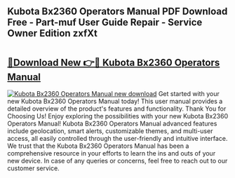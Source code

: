 ## Kubota Bx2360 Operators Manual PDF Download Free - Part-muf User Guide Repair - Service Owner Edition zxfXt

# <h2><a href="http://bc86899.oget.top/?id=Kubota+Bx2360+Operators+Manual">🔗Download New 👉🔴 Kubota Bx2360 Operators Manual</a></h2>

[![Kubota Bx2360 Operators Manual new download](https://i.imgur.com/5g1atiW.png)](http://bc86899.oget.top/?id=Kubota+Bx2360+Operators+Manual)
Get started with your new Kubota Bx2360 Operators Manual today! This user manual provides a detailed overview of the product's features and functionality. Thank You for Choosing Us! Enjoy exploring the possibilities with your new Kubota Bx2360 Operators Manual! Kubota Bx2360 Operators Manual advanced features include geolocation, smart alerts, customizable themes, and multi-user access, all easily controlled through the user-friendly and intuitive interface. We trust that the Kubota Bx2360 Operators Manual has been a comprehensive resource in your efforts to learn the ins and outs of your new device. In case of any queries or concerns, feel free to reach out to our customer service.
